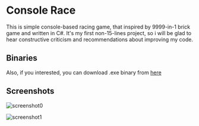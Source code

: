 # Console Race
This is simple console-based racing game, that inspired by 9999-in-1 brick game and written in C#. It's my first non-15-lines project, so i will be glad to hear constructive criticism and recommendations about improving my code.

## Binaries
Also, if you interested, you can download .exe binary from [here](https://drive.google.com/open?id=1mSBezdgMcG0BX7DkR12QIADG6c-O_JAY)

## Screenshots
![screenshot0](https://i.imgur.com/f8014eX.jpg "")

![screenshot1](https://i.imgur.com/2NqVXUq.jpg "")
